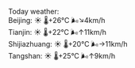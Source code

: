 Today weather:  
Beijing: ☀️   🌡️+26°C 🌬️↘4km/h  
Tianjin: ☀️   🌡️+22°C 🌬️↑11km/h  
Shijiazhuang: ☀️   🌡️+20°C 🌬️→11km/h  
Tangshan: ☀️   🌡️+25°C 🌬️↑9km/h  

